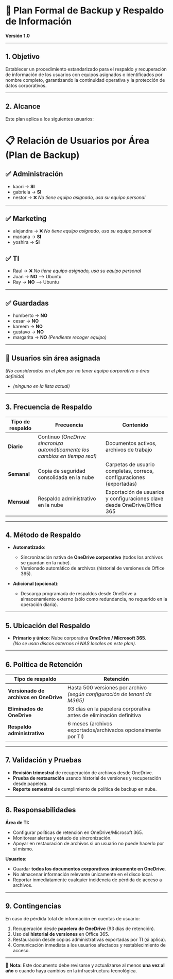 # 📄 Plan Formal de Backup y Respaldo de Información  
**Versión 1.0**

---

## 1. Objetivo
Establecer un procedimiento estandarizado para el respaldo y recuperación de información de los usuarios con equipos asignados o identificados por nombre completo, garantizando la continuidad operativa y la protección de datos corporativos.

---

## 2. Alcance
Este plan aplica a los siguientes usuarios:

# 📋 Relación de Usuarios por Área (Plan de Backup)

## ✅ Administración
- kaori → **SI**
- gabriela → **SI**
- nestor → ❌ *No tiene equipo asignado, usa su equipo personal*

---

## ✅ Marketing
- alejandra → ❌ *No tiene equipo asignado, usa su equipo personal*
- mariana → **SI**
- yoshira → **SI**

## ✅ TI
- Raul → ❌ *No tiene equipo asignado, usa su equipo personal*
- Juan → **NO** --> Ubuntu
- Ray → **NO**  --> Ubuntu

---

## ✅ Guardadas
- humberto → **NO**
- cesar → **NO**
- kareem → **NO**
- gustavo → **NO**
- margarita → **NO** *(Pendiente recoger equipo)*

---

## 🚫 Usuarios sin área asignada
*(No considerados en el plan por no tener equipo corporativo o área definida)*

- *(ninguno en la lista actual)*

---

## 3. Frecuencia de Respaldo

| Tipo de respaldo | Frecuencia   | Contenido                               |
|------------------|-------------|------------------------------------------|
| **Diario**       | Continuo *(OneDrive sincroniza automáticamente los cambios en tiempo real)* | Documentos activos, archivos de trabajo |
| **Semanal**      | Copia de seguridad consolidada en la nube | Carpetas de usuario completas, correos, configuraciones (exportadas) |
| **Mensual**      | Respaldo administrativo en la nube | Exportación de usuarios y configuraciones clave desde OneDrive/Office 365 |

---

## 4. Método de Respaldo
- **Automatizado**:  
  - Sincronización nativa de **OneDrive corporativo** (todos los archivos se guardan en la nube).  
  - Versionado automático de archivos (historial de versiones de Office 365).  

- **Adicional (opcional)**:  
  - Descarga programada de respaldos desde OneDrive a almacenamiento externo (sólo como redundancia, no requerido en la operación diaria).

---

## 5. Ubicación del Respaldo
- **Primario y único**: Nube corporativa **OneDrive / Microsoft 365**.  
  *(No se usan discos externos ni NAS locales en este plan).*  

---

## 6. Política de Retención

| Tipo de respaldo | Retención   |
|------------------|-------------|
| **Versionado de archivos en OneDrive** | Hasta 500 versiones por archivo *(según configuración de tenant de M365)* |
| **Eliminados de OneDrive**             | 93 días en la papelera corporativa antes de eliminación definitiva |
| **Respaldo administrativo**            | 6 meses (archivos exportados/archivados opcionalmente por TI) |

---

## 7. Validación y Pruebas
- **Revisión trimestral** de recuperación de archivos desde OneDrive.  
- **Prueba de restauración** usando historial de versiones y recuperación desde papelera.  
- **Reporte semestral** de cumplimiento de política de backup en nube.

---

## 8. Responsabilidades
**Área de TI:**
- Configurar políticas de retención en OneDrive/Microsoft 365.  
- Monitorear alertas y estado de sincronización.  
- Apoyar en restauración de archivos si un usuario no puede hacerlo por sí mismo.  

**Usuarios:**
- Guardar **todos los documentos corporativos únicamente en OneDrive**.  
- No almacenar información relevante únicamente en el disco local.  
- Reportar inmediatamente cualquier incidencia de pérdida de acceso a archivos.

---

## 9. Contingencias
En caso de pérdida total de información en cuentas de usuario:  
1. Recuperación desde **papelera de OneDrive** (93 días de retención).  
2. Uso del **historial de versiones** en Office 365.  
3. Restauración desde copias administrativas exportadas por TI (si aplica).  
4. Comunicación inmediata a los usuarios afectados y restablecimiento de acceso.  

---

📌 **Nota:** Este documento debe revisarse y actualizarse al menos **una vez al año** o cuando haya cambios en la infraestructura tecnológica.
